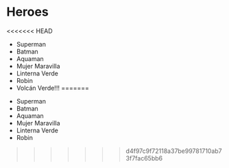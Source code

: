 # Heroes

<<<<<<< HEAD
- Superman
- Batman
- Aquaman
- Mujer Maravilla
- Linterna Verde
- Robin
- Volcán Verde!!!
=======
* Superman
* Batman
* Aquaman
* Mujer Maravilla
* Linterna Verde
* Robin
>>>>>>> d4f97c9f72118a37be99781710ab73f7fac65bb6
